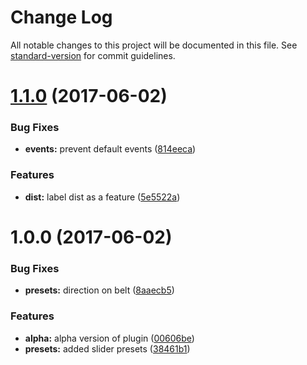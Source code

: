 # Change Log

All notable changes to this project will be documented in this file. See [standard-version](https://github.com/conventional-changelog/standard-version) for commit guidelines.

<a name="1.1.0"></a>
# [1.1.0](https://github.com/pixelass/paraglider/compare/v1.0.0...v1.1.0) (2017-06-02)


### Bug Fixes

* **events:** prevent default events ([814eeca](https://github.com/pixelass/paraglider/commit/814eeca))


### Features

* **dist:** label dist as a feature ([5e5522a](https://github.com/pixelass/paraglider/commit/5e5522a))



<a name="1.0.0"></a>
# 1.0.0 (2017-06-02)


### Bug Fixes

* **presets:** direction on belt ([8aaecb5](https://github.com/pixelass/paraglider/commit/8aaecb5))


### Features

* **alpha:** alpha version of plugin ([00606be](https://github.com/pixelass/paraglider/commit/00606be))
* **presets:** added slider presets ([38461b1](https://github.com/pixelass/paraglider/commit/38461b1))
